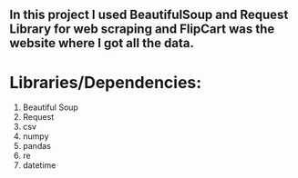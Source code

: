 ## In this project I used BeautifulSoup and Request Library for web scraping and FlipCart was the website where I got all the data.

# Libraries/Dependencies:

1. Beautiful Soup
2. Request
3. csv
4. numpy
5. pandas
6. re
7. datetime

